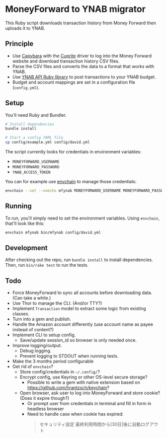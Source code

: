 # MoneyForward to YNAB migrator

This Ruby script downloads transaction history from Money Forward then uploads
it to YNAB.

## Principle

- Use [Capybara](https://github.com/teamcapybara/capybara) with the [Cuprite](https://github.com/rubycdp/cuprite)
  driver to log into the Money Forward website and download transaction history
  CSV files.
- Parse the CSV files and converts the data to a format that works with YNAB.
- Use [YNAB API Ruby library](https://github.com/ynab/ynab-sdk-ruby) to post
  transactions to your YNAB budget.
- Budget and account mappings are set in a configuration file (`config.yml`).

## Setup

You'll need Ruby and Bundler.

```sh
# Install dependencies
bundle install

# Start a config YAML file
cp config/example.yml config/david.yml
```

The script currently looks for credentials in environment variables:

- `MONEYFORWARD_USERNAME`
- `MONEYFORWARD_PASSWORD`
- `YNAB_ACCESS_TOKEN`

You can for example use [envchain](https://github.com/sorah/envchain) to manage
those credentials:

```sh
envchain --set --noecho mfynab MONEYFORWARD_USERNAME MONEYFORWARD_PASSWORD YNAB_ACCESS_TOKEN
```

## Running

To run, you'll simply need to set the environment variables.
Using `envchain`, that'll look like this:

```sh
envchain mfynab bin/mfynab config/david.yml
```

## Development

After checking out the repo, run `bundle install` to install dependencies. Then, run `bin/rake test` to run the tests.

## Todo

- Force MoneyForward to sync all accounts before downloading data. (Can take a while.)
- Use Thor to manage the CLI. (And/or TTY?)
- Implement `Transaction` model to extract some logic from existing classes.
- Turn into a gem and publish.
- Handle the Amazon account differently (use account name as payee instead of content?)
- Implement CLI to setup config.
  - Save/update session_id so browser is only needed once.
- Improve logging/output.
  - Debug logging.
  - Prevent logging to STDOUT when running tests.
- Make the 3 months period configurable
- Get rid of `envchain`?
  - Store config/credentials in `~/.config/`?
  - Encrypt config, use Keyring or other OS-level secure storage?
    - Possible to write a gem with native extension based on <https://github.com/hrantzsch/keychain>?
  - Open browser, ask user to log into MoneyForward and store cookie? (Does it expire though?)
    - Or prompt user from credentials in terminal and fill in form in headless browser
    - Need to handle case when cookie has expired:
      > セキュリティ設定	最終利用時間から[30日]後に自動ログアウト
